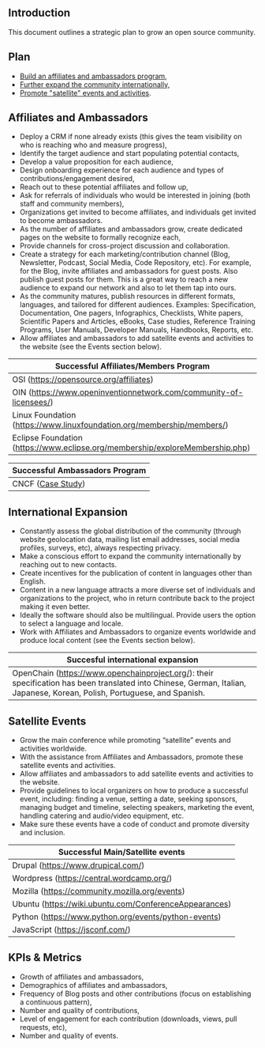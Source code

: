## Introduction

This document outlines a strategic plan to grow an open source community.

## Plan
* [Build an affiliates and ambassadors program](#affiliates-and-ambassadors),
* [Further expand the community internationally](#international-expansion),
* [Promote "satellite" events and activities](#satellite-events).

## Affiliates and Ambassadors
* Deploy a CRM if none already exists (this gives the team visibility on who is reaching who and measure progress),
* Identify the target audience and start populating potential contacts,
* Develop a value proposition for each audience,
* Design onboarding experience for each audience and types of contributions/engagement desired,
* Reach out to these potential affiliates and follow up,
* Ask for referrals of individuals who would be interested in joining (both staff and community members),
* Organizations get invited to become affiliates, and individuals get invited to become ambassadors.
* As the number of affiliates and ambassadors grow, create dedicated pages on the website to formally recognize each,
* Provide channels for cross-project discussion and collaboration.
* Create a strategy for each marketing/contribution channel (Blog, Newsletter, Podcast, Social Media, Code Repository, etc). For example, for the Blog, invite affiliates and ambassadors for guest posts. Also publish guest posts for them. This is a great way to reach a new audience to expand our network and also to let them tap into ours.
* As the community matures, publish resources in different formats, languages, and tailored for different audiences. Examples: Specification, Documentation, One pagers, Infographics, Checklists, White papers, Scientific Papers and Articles, eBooks, Case studies, Reference Training Programs, User Manuals, Developer Manuals, Handbooks, Reports, etc.
* Allow affiliates and ambassadors to add satellite events and activities to the website (see the Events section below).

|Successful Affiliates/Members Program|
|----|
|OSI (https://opensource.org/affiliates)|
|OIN (https://www.openinventionnetwork.com/community-of-licensees/)|
|Linux Foundation (https://www.linuxfoundation.org/membership/members/)|
|Eclipse Foundation (https://www.eclipse.org/membership/exploreMembership.php)|

|Successful Ambassadors Program|
|----|
|CNCF ([Case Study](https://www.cncf.io/blog/2019/07/18/cncf-meetups-are-now-happening-in-more-than-200-locations/))|

## International Expansion
* Constantly assess the global distribution of the community (through website geolocation data, mailing list email addresses, social media profiles, surveys, etc), always respecting privacy.
* Make a conscious effort to expand the community internationally by reaching out to new contacts.
* Create incentives for the publication of content in languages other than English.
* Content in a new language attracts a more diverse set of individuals and organizations to the project, who in return contribute back to the project making it even better.
* Ideally the software should also be multilingual. Provide users the option to select a language and locale.
* Work with Affiliates and Ambassadors to organize events worldwide and produce local content (see the Events section below).

|Succesful international expansion|
|----|
|OpenChain (https://www.openchainproject.org/): their specification has been translated into Chinese, German, Italian, Japanese, Korean, Polish, Portuguese, and Spanish.|

## Satellite Events

* Grow the main conference while promoting “satellite” events and activities worldwide.
* With the assistance from Affiliates and Ambassadors, promote these satellite events and activities.
* Allow affiliates and ambassadors to add satellite events and activities to the website.
* Provide guidelines to local organizers on how to produce a successful event, including: finding a venue, setting a date, seeking sponsors, managing budget and timeline, selecting speakers, marketing the event, handling catering and audio/video equipment, etc.
* Make sure these events have a code of conduct and promote diversity and inclusion.

|Successful Main/Satellite events|
|----|
|Drupal (https://www.drupical.com/)|
|Wordpress (https://central.wordcamp.org/)|
|Mozilla (https://community.mozilla.org/events)|
|Ubuntu (https://wiki.ubuntu.com/ConferenceAppearances)|
|Python (https://www.python.org/events/python-events)|
|JavaScript (https://jsconf.com/)|

## KPIs & Metrics
* Growth of affiliates and ambassadors,
* Demographics of affiliates and ambassadors,
* Frequency of Blog posts and other contributions (focus on establishing a continuous pattern),
* Number and quality of contributions,
* Level of engagement for each contribution (downloads, views, pull requests, etc),
* Number and quality of events.

